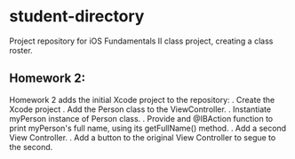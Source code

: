 student-directory
=================

Project repository for iOS Fundamentals II class project, creating a class roster.

Homework 2:
-----------

Homework 2 adds the initial Xcode project to the repository:
. Create the Xcode project
. Add the Person class to the ViewController.
. Instantiate myPerson instance of Person class.
. Provide and @IBAction function to print myPerson's full name, using its getFullName() method.
. Add a second View Controller.
. Add a button to the original View Controller to segue to the second.
